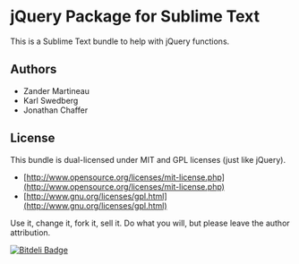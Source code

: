 # jQuery Package for Sublime Text

This is a Sublime Text bundle to help with jQuery functions.

## Authors

* Zander Martineau
* Karl Swedberg
* Jonathan Chaffer

## License

This bundle is dual-licensed under MIT and GPL licenses (just like jQuery).

* [http://www.opensource.org/licenses/mit-license.php](http://www.opensource.org/licenses/mit-license.php)
* [http://www.gnu.org/licenses/gpl.html](http://www.gnu.org/licenses/gpl.html)

Use it, change it, fork it, sell it. Do what you will, but please leave the author attribution.

[![Bitdeli Badge](https://d2weczhvl823v0.cloudfront.net/SublimeText/jquery/trend.png)](https://bitdeli.com/free "Bitdeli Badge")

